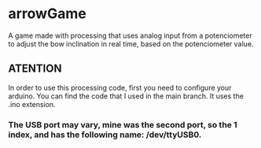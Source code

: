# arrowGame
A game made with processing that uses analog input from a potenciometer to adjust the bow inclination in real time, based on the potenciometer value.

## ATENTION
In order to use this processing code, first you need to configure your arduino.
You can find the code that I used in the main branch.
It uses the .ino extension.

### The USB port may vary, mine was the second port, so the 1 index, and has the following name: /dev/ttyUSB0.
